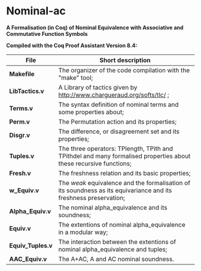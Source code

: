 # Nominal-ac 

**A Formalisation (in Coq) of Nominal Equivalence with Associative and Commutative Function Symbols**

**Compiled with the Coq Proof Assistant Version 8.4:**

**File** | Short description
------------ | -------------
**Makefile**        | The organizer of the code compilation with the "make" tool;
**LibTactics.v**    | A Library of tactics given by http://www.chargueraud.org/softs/tlc/ ;
**Terms.v**         | The syntax definition of nominal terms and some properties about;
**Perm.v**          | The Permutation action and its properties;
**Disgr.v**         | The difference, or disagreement set and its properties;
**Tuples.v**        | The three operators: TPlength, TPith and TPithdel and many formalised properties about these recursive functions;
**Fresh.v**         | The freshness relation and its basic properties;
**w_Equiv.v**       | The *weak* equivalence and the formalisation of its soundness as its equivariance and its freshness preservation;
**Alpha_Equiv.v**   | The nominal alpha_equivalence and its soundness;
**Equiv.v**         | The extentions of nominal alpha_equivalence in a modular way;
**Equiv_Tuples.v**  | The interaction between the extentions of nominal alpha_equivalence and tuples;
**AAC_Equiv.v**     | The A+AC, A and AC nominal soundness.
